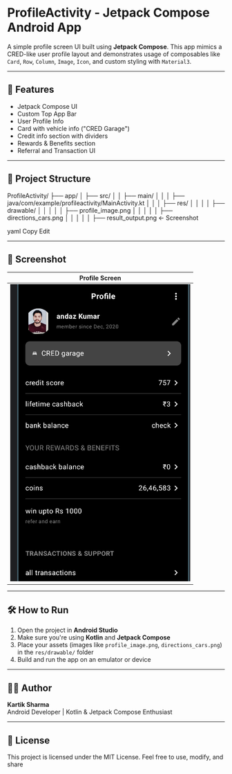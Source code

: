 # ProfileActivity - Jetpack Compose Android App

A simple profile screen UI built using **Jetpack Compose**. This app mimics a CRED-like user profile layout and demonstrates usage of composables like `Card`, `Row`, `Column`, `Image`, `Icon`, and custom styling with `Material3`.

---

## 🚀 Features

- Jetpack Compose UI
- Custom Top App Bar
- User Profile Info
- Card with vehicle info ("CRED Garage")
- Credit info section with dividers
- Rewards & Benefits section
- Referral and Transaction UI

---

## 📂 Project Structure

ProfileActivity/
├── app/
│ ├── src/
│ │ ├── main/
│ │ │ ├── java/com/example/profileactivity/MainActivity.kt
│ │ │ ├── res/
│ │ │ │ ├── drawable/
│ │ │ │ │ ├── profile_image.png
│ │ │ │ │ ├── directions_cars.png
│ │ │ │ │ ├── result_output.png ← Screenshot

yaml
Copy
Edit

---

## 📸 Screenshot

| Profile Screen |
|----------------|
| ![Profile Screen](app/src/main/res/drawable/result_output.png) |

---

## 🛠️ How to Run

1. Open the project in **Android Studio**
2. Make sure you're using **Kotlin** and **Jetpack Compose**
3. Place your assets (images like `profile_image.png`, `directions_cars.png`) in the `res/drawable/` folder
4. Build and run the app on an emulator or device

---

## 🧑‍💻 Author

**Kartik Sharma**  
Android Developer | Kotlin & Jetpack Compose Enthusiast

---

## 📃 License

This project is licensed under the MIT License. Feel free to use, modify, and share
